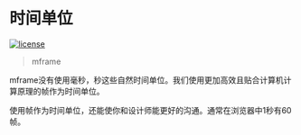 <!-- 
---
title: 时间单位
date: 2020/3/3 10:00:00
---
-->
# 时间单位

[![license](https://img.shields.io/github/license/momentum-design/momentum-ui.svg?color=blueviolet)](https://github.com/momentum-design/momentum-ui/blob/master/charts/LICENSE)

> mframe

mframe没有使用毫秒，秒这些自然时间单位。我们使用更加高效且贴合计算机计算原理的帧作为时间单位。

使用帧作为时间单位，还能使你和设计师能更好的沟通。通常在浏览器中1秒有60帧。